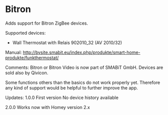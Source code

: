 # Bitron

Adds support for Bitron ZigBee devices.

Supported devices:
- Wall Thermostat with Relais 902010_32 (AV 2010/32)

Manual: 
http://bvsite.smabit.eu/index.php/produkte/smart-home-produkte/funkthermostat/

Comments:
Bitron or Bitron Video is now part of SMABiT GmbH. Devices are sold also by Qivicon.

Some functions others than the basics do not work properly yet.
Therefore any kind of support would be helpful to further improve the app.

Updates:
1.0.0
First version
No device history available

2.0.0 
Works now with Homey version 2.x